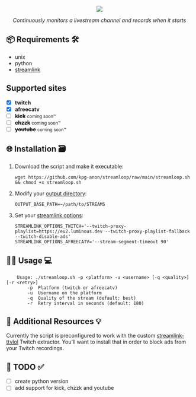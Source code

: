 <p align='center'>
    <img src="https://capsule-render.vercel.app/api?type=waving&height=150&color=0:9146ff,100:BD93F9&text=Streamloop&fontColor=9146ff&strokeWidth=1&stroke=000000&fontSize=100&textBg=false&reversal=false&descAlignY=81&descAlign=50&animation=fadeIn"/>
</p>
<p align='center'> 
  <em>Continuously monitors a livestream channel and records when it starts</em>
</p>

## 📦 Requirements 🛠️
- unix
- python
- [streamlink](https://github.com/streamlink/streamlink)
## Supported sites
 - [x] **twitch**
 - [x] **afreecatv**
 - [ ] ~~**kick**~~ <small>coming soon™</small>
 - [ ] ~~**chzzk**~~ <small>coming soon™</small>
 - [ ] ~~**youtube**~~ <small>coming soon™</small>
## 🌐 Installation 🗃
1. Download the script and make it executable:
	```
	wget https://github.com/kpg-anon/streamloop/raw/main/streamloop.sh && chmod +x streamloop.sh
	```
2. Modify your [output directory](https://github.com/kpg-anon/streamloop/blob/main/streamloop.sh#L8):
	```
	OUTPUT_BASE_PATH=~/path/to/STREAMS
	```
3. Set your [streamlink options](https://github.com/kpg-anon/streamloop/blob/main/streamloop.sh#L10):
	```
	STREAMLINK_OPTIONS_TWITCH='--twitch-proxy-playlist=https://eu2.luminous.dev --twitch-proxy-playlist-fallback --twitch-disable-ads'
	STREAMLINK_OPTIONS_AFREECATV='--stream-segment-timeout 90'
	```
## 🧑‍💻 Usage 💻
```
	Usage: ./streamloop.sh -p <platform> -u <username> [-q <quality>] [-r <retry>]
  		-p  Platform (twitch or afreecatv)
		-u  Username on the platform
		-q  Quality of the stream (default: best)
		-r  Retry interval in seconds (default: 180)
```
## 📖 Additional Resources 💡
Currently the script is preconfigured to work with the custom [streamlink-ttvlol](https://github.com/2bc4/streamlink-ttvlol?tab=readme-ov-file#installation) Twitch extractor. You'll want to install that in order to block ads from your Twitch recordings.
## 📝 TODO ✅
- [ ] create python version
- [ ] add support for kick, chzzk and youtube
